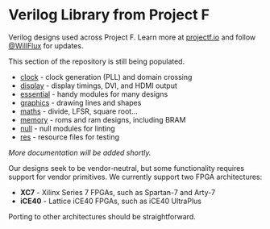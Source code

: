 # Verilog Library from Project F

Verilog designs used across Project F. Learn more at [projectf.io](https://projectf.io/) and follow [@WillFlux](https://twitter.com/WillFlux) for updates.

This section of the repository is still being populated.

* [clock](clock) - clock generation (PLL) and domain crossing
* [display](display) - display timings, DVI, and HDMI output
* [essential](essential) - handy modules for many designs
* [graphics](graphics) - drawing lines and shapes
* [maths](maths) - divide, LFSR, square root...
* [memory](memory) - roms and ram designs, including BRAM
* [null](null) - null modules for linting
* [res](res) - resource files for testing

_More documentation will be added shortly._

Our designs seek to be vendor-neutral, but some functionality requires
support for vendor primitives. We currently support two FPGA architectures:

* **XC7** - Xilinx Series 7 FPGAs, such as Spartan-7 and Arty-7
* **iCE40** - Lattice iCE40 FPGAs, such as iCE40 UltraPlus

Porting to other architectures should be straightforward.
